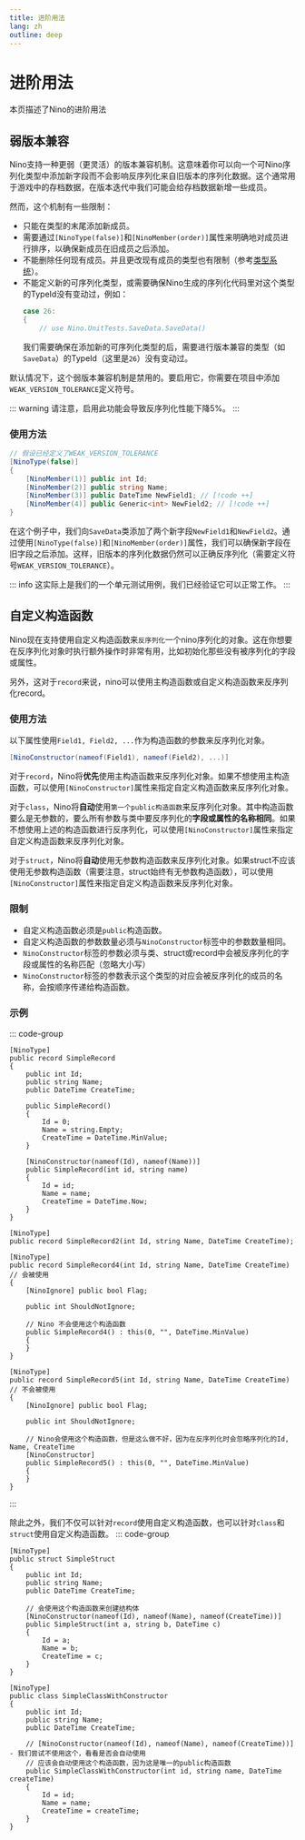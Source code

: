 ```yaml
---
title: 进阶用法
lang: zh
outline: deep
---
```

# 进阶用法
本页描述了Nino的进阶用法

## 弱版本兼容

Nino支持一种更弱（更灵活）的版本兼容机制。这意味着你可以向一个可Nino序列化类型中添加新字段而不会影响反序列化来自旧版本的序列化数据。这个通常用于游戏中的存档数据，在版本迭代中我们可能会给存档数据新增一些成员。

然而，这个机制有一些限制：
- 只能在类型的末尾添加新成员。
- 需要通过`[NinoType(false)]`和`[NinoMember(order)]`属性来明确地对成员进行排序，以确保新成员在旧成员之后添加。
- 不能删除任何现有成员。并且更改现有成员的类型也有限制（参考[类型系统](./types#版本兼容)）。
- 不能定义新的可序列化类型，或需要确保Nino生成的序列化代码里对这个类型的TypeId没有变动过，例如：
  ```csharp
  case 26:
  {
      // use Nino.UnitTests.SaveData.SaveData()
  ```
  我们需要确保在添加新的可序列化类型的后，需要进行版本兼容的类型（如`SaveData`）的TypeId（这里是`26`）没有变动过。

默认情况下，这个弱版本兼容机制是禁用的。要启用它，你需要在项目中添加`WEAK_VERSION_TOLERANCE`定义符号。

::: warning
请注意，启用此功能会导致反序列化性能下降5%。
:::

### 使用方法
```csharp
// 假设已经定义了WEAK_VERSION_TOLERANCE
[NinoType(false)]
{
    [NinoMember(1)] public int Id;
    [NinoMember(2)] public string Name;
    [NinoMember(3)] public DateTime NewField1; // [!code ++]
    [NinoMember(4)] public Generic<int> NewField2; // [!code ++]
}
```

在这个例子中，我们向`SaveData`类添加了两个新字段`NewField1`和`NewField2`。通过使用`[NinoType(false)]`和`[NinoMember(order)]`属性，我们可以确保新字段在旧字段之后添加。这样，旧版本的序列化数据仍然可以正确反序列化（需要定义符号`WEAK_VERSION_TOLERANCE`）。

::: info
这实际上是我们的一个单元测试用例，我们已经验证它可以正常工作。
:::

## 自定义构造函数
Nino现在支持使用自定义构造函数来`反序列化`一个nino序列化的对象。这在你想要在反序列化对象时执行额外操作时非常有用，比如初始化那些没有被序列化的字段或属性。

另外，这对于`record`来说，nino可以使用主构造函数或自定义构造函数来反序列化record。

### 使用方法
以下属性使用`Field1, Field2, ...`作为构造函数的参数来反序列化对象。
```csharp
[NinoConstructor(nameof(Field1), nameof(Field2), ...)]
```

对于`record`，Nino将**优先**使用主构造函数来反序列化对象。如果不想使用主构造函数，可以使用`[NinoConstructor]`属性来指定自定义构造函数来反序列化对象。

对于`class`，Nino将**自动**使用`第一个public构造函数`来反序列化对象。其中构造函数要么是无参数的，要么所有参数与类中要反序列化的**字段或属性的名称相同**。如果不想使用上述的构造函数进行反序列化，可以使用`[NinoConstructor]`属性来指定自定义构造函数来反序列化对象。

对于`struct`，Nino将**自动**使用无参数构造函数来反序列化对象。如果struct不应该使用无参数构造函数（需要注意，struct始终有无参数构造函数），可以使用`[NinoConstructor]`属性来指定自定义构造函数来反序列化对象。

### 限制
- 自定义构造函数必须是`public`构造函数。
- 自定义构造函数的参数数量必须与`NinoConstructor`标签中的参数数量相同。
- `NinoConstructor`标签的参数必须与类、struct或record中会被反序列化的字段或属性的名称匹配（忽略大小写）
- `NinoConstructor`标签的参数表示这个类型的对应会被反序列化的成员的名称，会按顺序传递给构造函数。

### 示例
::: code-group
```csharp{15} [多个构造函数]
[NinoType]
public record SimpleRecord
{
    public int Id;
    public string Name;
    public DateTime CreateTime;

    public SimpleRecord()
    {
        Id = 0;
        Name = string.Empty;
        CreateTime = DateTime.MinValue;
    }

    [NinoConstructor(nameof(Id), nameof(Name))]
    public SimpleRecord(int id, string name)
    {
        Id = id;
        Name = name;
        CreateTime = DateTime.Now;
    }
}
```
```csharp{2,5,11} [主构造函数]
[NinoType]
public record SimpleRecord2(int Id, string Name, DateTime CreateTime);

[NinoType]
public record SimpleRecord4(int Id, string Name, DateTime CreateTime) // 会被使用
{
    [NinoIgnore] public bool Flag;

    public int ShouldNotIgnore;

    // Nino 不会使用这个构造函数
    public SimpleRecord4() : this(0, "", DateTime.MinValue)
    {
    }
}
```
```csharp{2,9} [忽略主构造函数]
[NinoType]
public record SimpleRecord5(int Id, string Name, DateTime CreateTime) // 不会被使用
{
    [NinoIgnore] public bool Flag;

    public int ShouldNotIgnore;

    // Nino会使用这个构造函数，但是这么做不好，因为在反序列化时会忽略序列化的Id, Name, CreateTime
    [NinoConstructor]
    public SimpleRecord5() : this(0, "", DateTime.MinValue)
    {
    }
}
```
:::

除此之外，我们不仅可以针对`record`使用自定义构造函数，也可以针对`class`和`struct`使用自定义构造函数。
::: code-group
```csharp{9} [强制结构体使用带参数的构造函数]
[NinoType]
public struct SimpleStruct
{
    public int Id;
    public string Name;
    public DateTime CreateTime;
    
    // 会使用这个构造函数来创建结构体
    [NinoConstructor(nameof(Id), nameof(Name), nameof(CreateTime))]
    public SimpleStruct(int a, string b, DateTime c)
    {
        Id = a;
        Name = b;
        CreateTime = c;
    }
}
```
```csharp{10} [自动使用类的第一个带参构造函数]
[NinoType]
public class SimpleClassWithConstructor
{
    public int Id;
    public string Name;
    public DateTime CreateTime;
    
    // [NinoConstructor(nameof(Id), nameof(Name), nameof(CreateTime))] - 我们尝试不使用这个，看看是否会自动使用
    // 应该会自动使用这个构造函数，因为这是唯一的public构造函数
    public SimpleClassWithConstructor(int id, string name, DateTime createTime)
    {
        Id = id;
        Name = name;
        CreateTime = createTime;
    }
}
```
